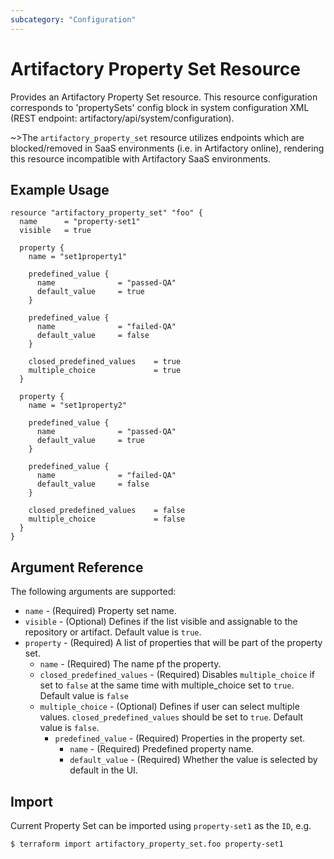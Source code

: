 ```yaml
---
subcategory: "Configuration"
---
```

# Artifactory Property Set Resource

Provides an Artifactory Property Set resource.
This resource configuration corresponds to 'propertySets' config block in system configuration XML
(REST endpoint: artifactory/api/system/configuration).

~>The `artifactory_property_set` resource utilizes endpoints which are blocked/removed in SaaS environments (i.e. in Artifactory online), rendering this resource incompatible with Artifactory SaaS environments.

## Example Usage

```hcl
resource "artifactory_property_set" "foo" {
  name 		= "property-set1"
  visible 	= true

  property {
    name = "set1property1"

    predefined_value {
      name 			    = "passed-QA"
      default_value 	= true
    }

    predefined_value {
      name 			    = "failed-QA"
      default_value 	= false
    }

    closed_predefined_values 	= true
    multiple_choice 			= true
  }

  property {
    name = "set1property2"

    predefined_value {
      name 			    = "passed-QA"
      default_value 	= true
    }

    predefined_value {
      name 			    = "failed-QA"
      default_value 	= false
    }

    closed_predefined_values 	= false
    multiple_choice 			= false
  }
}
```

## Argument Reference

The following arguments are supported:

* `name` - (Required) Property set name.
* `visible` - (Optional) Defines if the list visible and assignable to the repository or artifact. Default value is `true`.
* `property` - (Required) A list of properties that will be part of the property set.
  * `name` - (Required) The name pf the property.
  * `closed_predefined_values` - (Required) Disables `multiple_choice` if set to `false` at the same time with multiple_choice set to `true`. Default value is `false`
  * `multiple_choice` - (Optional) Defines if user can select multiple values. `closed_predefined_values` should be set to `true`. Default value is `false`.
    * `predefined_value` - (Required) Properties in the property set.  
      * `name` - (Required) Predefined property name.
      * `default_value` - (Required) Whether the value is selected by default in the UI.


## Import

Current Property Set can be imported using `property-set1` as the `ID`, e.g.

```
$ terraform import artifactory_property_set.foo property-set1
```

